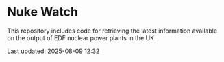 # Nuke Watch

This repository includes code for retrieving the latest information available on the output of EDF nuclear power plants in the UK.

Last updated: 2025-08-09 12:32